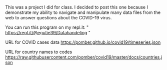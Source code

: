 This was a project I did for class. I decided to post this one because I demonstrate my ability to navigate and manipulate many data files from the web to answer questions about the COVID-19 virus.

You can run this program on my repl.it:  " https://repl.it/@egutie39/Datahandeling "


URL for COVID cases data 
https://pomber.github.io/covid19/timeseries.json

URL for country names to codes
https://raw.githubusercontent.com/pomber/covid19/master/docs/countries.json 
